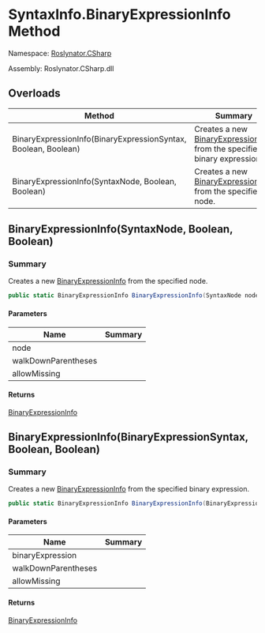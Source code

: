 # SyntaxInfo\.BinaryExpressionInfo Method

Namespace: [Roslynator.CSharp](../../README.md)

Assembly: Roslynator\.CSharp\.dll

## Overloads

| Method | Summary |
| ------ | ------- |
| BinaryExpressionInfo\(BinaryExpressionSyntax, Boolean, Boolean\) | Creates a new [BinaryExpressionInfo](../../Syntax/BinaryExpressionInfo/README.md) from the specified binary expression\. |
| BinaryExpressionInfo\(SyntaxNode, Boolean, Boolean\) | Creates a new [BinaryExpressionInfo](../../Syntax/BinaryExpressionInfo/README.md) from the specified node\. |

## BinaryExpressionInfo\(SyntaxNode, Boolean, Boolean\)

### Summary

Creates a new [BinaryExpressionInfo](../../Syntax/BinaryExpressionInfo/README.md) from the specified node\.

```csharp
public static BinaryExpressionInfo BinaryExpressionInfo(SyntaxNode node, bool walkDownParentheses = true, bool allowMissing = false)
```

#### Parameters

| Name | Summary |
| ---- | ------- |
| node | |
| walkDownParentheses | |
| allowMissing | |

#### Returns

[BinaryExpressionInfo](../../Syntax/BinaryExpressionInfo/README.md)


## BinaryExpressionInfo\(BinaryExpressionSyntax, Boolean, Boolean\)

### Summary

Creates a new [BinaryExpressionInfo](../../Syntax/BinaryExpressionInfo/README.md) from the specified binary expression\.

```csharp
public static BinaryExpressionInfo BinaryExpressionInfo(BinaryExpressionSyntax binaryExpression, bool walkDownParentheses = true, bool allowMissing = false)
```

#### Parameters

| Name | Summary |
| ---- | ------- |
| binaryExpression | |
| walkDownParentheses | |
| allowMissing | |

#### Returns

[BinaryExpressionInfo](../../Syntax/BinaryExpressionInfo/README.md)


